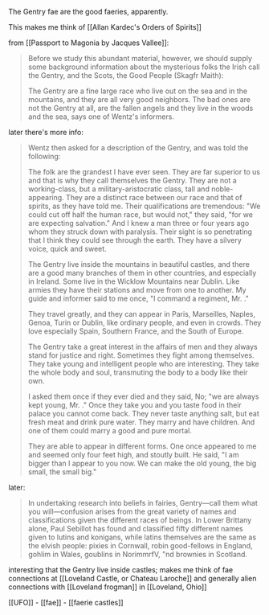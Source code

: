 The Gentry fae are the good faeries, apparently.

This makes me think of [[Allan Kardec's Orders of Spirits]]

from [[Passport to Magonia by Jacques Vallee]]:
> Before we study this abundant material, however, we should supply some background information about the mysterious folks the Irish call the Gentry, and the Scots, the Good People (Skagfr Maith):
> 
> The Gentry are a fine large race who live out on the sea and in the mountains, and they are all very good neighbors. The bad ones are not the Gentry at all, are the fallen angels and they live in the woods and the sea, says one of Wentz's informers.

later there's more info:
> Wentz then asked for a description of the Gentry, and was told the following:
>
> The folk are the grandest I have ever seen. They are far superior to us and that is why they call themselves the Gentry. They are not a working-class, but a military-aristocratic class, tall and noble-appearing. They are a distinct race between our race and that of spirits, as they have told me. Their qualifications are tremendous: "We could cut off half the human race, but would not," they said, "for we are expecting salvation." And I knew a man three or four years ago whom they struck down with paralysis. Their sight is so penetrating that I think they could see through the earth. They have a silvery voice, quick and sweet.
>
> The Gentry live inside the mountains in beautiful castles, and there are a good many branches of them in other countries, and especially in Ireland. Some live in the Wicklow Mountains near Dublin. Like armies they have their stations and move from one to another. My guide and informer said to me once, "I command a regiment, Mr. ."
>
> They travel greatly, and they can appear in Paris, Marseilles, Naples, Genoa, Turin or Dublin, like ordinary people, and even in crowds. They love especially Spain, Southern France, and the South of Europe.
>
> The Gentry take a great interest in the affairs of men and they always stand for justice and right. Sometimes they fight among themselves. They take young and intelligent people who are interesting. They take the whole body and soul, transmuting the body to a body like their own.
>
> I asked them once if they ever died and they said, No; "we are always kept young, Mr. ." Once they take you and you taste food in their palace you cannot come back. They never taste anything salt, but eat fresh meat and drink pure water. They marry and have children. And one of them could marry a good and pure mortal.
> 
> They are able to appear in different forms. One once appeared to me and seemed only four feet high, and stoutly built. He said, "I am bigger than I appear to you now. We can make the old young, the big small, the small big."

later:
> In undertaking research into beliefs in fairies, Gentry—call them what you will—confusion arises from the great variety of names and classifications given the different races of beings. In Lower Brittany alone, Paul Sebillot has found and classified fifty different names given to lutins and konigans, while latins themselves are the same as the elvish people: pixies in Cornwall, robin good-fellows in England, gohlim in Wales, goublins in NorimmrfV, "nd brownies in Scotland.

interesting that the Gentry live inside castles; makes me think of fae connections at [[Loveland Castle, or Chateau Laroche]] and generally alien connections with [[Loveland frogman]] in [[Loveland, Ohio]]

[[UFO]] - [[fae]] - [[faerie castles]] 
